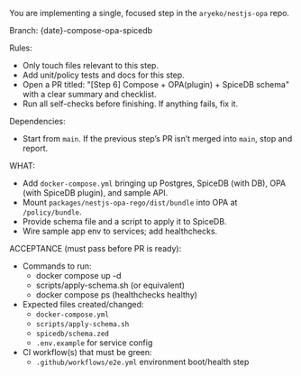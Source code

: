 You are implementing a single, focused step in the `aryeko/nestjs-opa` repo.

Branch: {date}-compose-opa-spicedb

Rules:
- Only touch files relevant to this step.
- Add unit/policy tests and docs for this step.
- Open a PR titled: "[Step 6] Compose + OPA(plugin) + SpiceDB schema" with a clear summary and checklist.
- Run all self-checks before finishing. If anything fails, fix it.

Dependencies:
- Start from `main`. If the previous step’s PR isn’t merged into `main`, stop and report.

WHAT:
- Add `docker-compose.yml` bringing up Postgres, SpiceDB (with DB), OPA (with SpiceDB plugin), and sample API.
- Mount `packages/nestjs-opa-rego/dist/bundle` into OPA at `/policy/bundle`.
- Provide schema file and a script to apply it to SpiceDB.
- Wire sample app env to services; add healthchecks.

ACCEPTANCE (must pass before PR is ready):
- Commands to run:
  - docker compose up -d
  - scripts/apply-schema.sh (or equivalent)
  - docker compose ps (healthchecks healthy)
- Expected files created/changed:
  - `docker-compose.yml`
  - `scripts/apply-schema.sh`
  - `spicedb/schema.zed`
  - `.env.example` for service config
- CI workflow(s) that must be green:
  - `.github/workflows/e2e.yml` environment boot/health step


